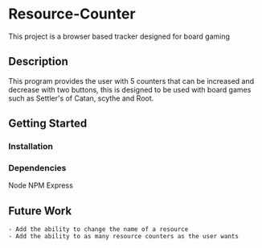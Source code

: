# Resource-Counter

This project is a browser based tracker designed for board gaming 

## Description

This program provides the user with 5 counters that can be increased and decrease with 
two buttons, this is designed to be used with board games such as Settler's of Catan, scythe 
and Root. 

## Getting Started

### Installation 


### Dependencies

Node 
NPM
Express 

## Future Work

    - Add the ability to change the name of a resource
    - Add the ability to as many resource counters as the user wants

